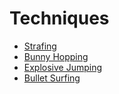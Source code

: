 # Techniques

* [Strafing](strafing)
* [Bunny Hopping](bunny-hopping)
* [Explosive Jumping](explosive-jumping)
* [Bullet Surfing](bullet-surfing)
